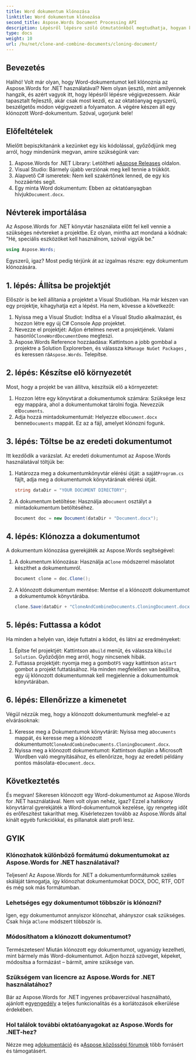 ```yaml
---
title: Word dokumentum klónozása
linktitle: Word dokumentum klónozása
second_title: Aspose.Words Document Processing API
description: Lépésről lépésre szóló útmutatónkból megtudhatja, hogyan klónozhat könnyedén Word-dokumentumot az Aspose.Words for .NET használatával. Kezdőknek és tapasztalt fejlesztőknek egyaránt tökéletes.
type: docs
weight: 10
url: /hu/net/clone-and-combine-documents/cloning-document/
---
```

## Bevezetés

Halihó! Volt már olyan, hogy Word-dokumentumot kell klónoznia az Aspose.Words for .NET használatával? Nem olyan ijesztő, mint amilyennek hangzik, és azért vagyok itt, hogy lépésről lépésre végigvezessem. Akár tapasztalt fejlesztő, akár csak most kezdi, ez az oktatóanyag egyszerű, beszélgetős módon végigvezeti a folyamaton. A végére készen áll egy klónozott Word-dokumentum. Szóval, ugorjunk bele!

## Előfeltételek

Mielőtt bepiszkítanánk a kezünket egy kis kódolással, győződjünk meg arról, hogy mindenünk megvan, amire szükségünk van:

1.  Aspose.Words for .NET Library: Letöltheti a[Aspose Releases](https://releases.aspose.com/words/net/) oldalon.
2. Visual Studio: Bármely újabb verziónak meg kell tennie a trükköt.
3. Alapvető C# ismeretek: Nem kell szakértőnek lenned, de egy kis hozzáértés segít.
4.  Egy minta Word dokumentum: Ebben az oktatóanyagban hívjuk`Document.docx`.

## Névterek importálása

Az Aspose.Words for .NET könyvtár használata előtt fel kell vennie a szükséges névtereket a projektbe. Ez olyan, mintha azt mondaná a kódnak: "Hé, speciális eszközöket kell használnom, szóval vigyük be."

```csharp
using Aspose.Words;
```

Egyszerű, igaz? Most pedig térjünk át az izgalmas részre: egy dokumentum klónozására.

## 1. lépés: Állítsa be projektjét

Először is be kell állítania a projektet a Visual Studióban. Ha már készen van egy projektje, kihagyhatja ezt a lépést. Ha nem, kövesse a következőt:

1. Nyissa meg a Visual Studiot: Indítsa el a Visual Studio alkalmazást, és hozzon létre egy új C# Console App projektet.
2.  Nevezze el projektjét: Adjon értelmes nevet a projektjének. Valami hasonló`CloneWordDocumentDemo` megteszi.
3.  Aspose.Words Reference hozzáadása: Kattintson a jobb gombbal a projektre a Solution Explorerben, és válassza ki`Manage NuGet Packages` , és keressen rá`Aspose.Words`. Telepítse.

## 2. lépés: Készítse elő környezetét

Most, hogy a projekt be van állítva, készítsük elő a környezetet:

1.  Hozzon létre egy könyvtárat a dokumentumok számára: Szüksége lesz egy mappára, ahol a dokumentumokat tárolni fogja. Nevezzük el`Documents`.
2.  Adja hozzá mintadokumentumát: Helyezze el`Document.docx` benne`Documents` mappát. Ez az a fájl, amelyet klónozni fogunk.

## 3. lépés: Töltse be az eredeti dokumentumot

Itt kezdődik a varázslat. Az eredeti dokumentumot az Aspose.Words használatával töltjük be:

1.  Határozza meg a dokumentumkönyvtár elérési útját: a saját`Program.cs` fájlt, adja meg a dokumentumok könyvtárának elérési útját.
   
    ```csharp
    string dataDir = "YOUR DOCUMENT DIRECTORY";
    ```

2.  A dokumentum betöltése: Használja a`Document` osztályt a mintadokumentum betöltéséhez.

    ```csharp
    Document doc = new Document(dataDir + "Document.docx");
    ```

## 4. lépés: Klónozza a dokumentumot

A dokumentum klónozása gyerekjáték az Aspose.Words segítségével:

1.  A dokumentum klónozása: Használja a`Clone` módszerrel másolatot készíthet a dokumentumról.

    ```csharp
    Document clone = doc.Clone();
    ```

2. A klónozott dokumentum mentése: Mentse el a klónozott dokumentumot a dokumentumok könyvtárába.

    ```csharp
    clone.Save(dataDir + "CloneAndCombineDocuments.CloningDocument.docx");
    ```

## 5. lépés: Futtassa a kódot

Ha minden a helyén van, ideje futtatni a kódot, és látni az eredményeket:

1.  Építse fel projektjét: Kattintson a`Build` menüt, és válassza ki`Build Solution`. Győződjön meg arról, hogy nincsenek hibák.
2.  Futtassa projektjét: nyomja meg a gombot`F5` vagy kattintson a`Start` gombot a projekt futtatásához. Ha minden megfelelően van beállítva, egy új klónozott dokumentumnak kell megjelennie a dokumentumok könyvtárában.

## 6. lépés: Ellenőrizze a kimenetet

Végül nézzük meg, hogy a klónozott dokumentumunk megfelel-e az elvárásoknak:

1.  Keresse meg a Dokumentumok könyvtárát: Nyissa meg a`Documents` mappát, és keresse meg a klónozott dokumentumot`CloneAndCombineDocuments.CloningDocument.docx`.
2.  Nyissa meg a klónozott dokumentumot: Kattintson duplán a Microsoft Wordben való megnyitásához, és ellenőrizze, hogy az eredeti példány pontos másolata-e`Document.docx`.

## Következtetés

És megvan! Sikeresen klónozott egy Word-dokumentumot az Aspose.Words for .NET használatával. Nem volt olyan nehéz, igaz? Ezzel a hatékony könyvtárral gyerekjáték a Word-dokumentumok kezelése, így rengeteg időt és erőfeszítést takaríthat meg. Kísérletezzen tovább az Aspose.Words által kínált egyéb funkciókkal, és pillanatok alatt profi lesz.

## GYIK

### Klónozhatok különböző formátumú dokumentumokat az Aspose.Words for .NET használatával?

Teljesen! Az Aspose.Words for .NET a dokumentumformátumok széles skáláját támogatja, így klónozhat dokumentumokat DOCX, DOC, RTF, ODT és még sok más formátumban.

### Lehetséges egy dokumentumot többször is klónozni?

 Igen, egy dokumentumot annyiszor klónozhat, ahányszor csak szükséges. Csak hívja a`Clone` módszert többször is.

### Módosíthatom a klónozott dokumentumot?

Természetesen! Miután klónozott egy dokumentumot, ugyanúgy kezelheti, mint bármely más Word-dokumentumot. Adjon hozzá szöveget, képeket, módosítsa a formázást – bármit, amire szüksége van.

### Szükségem van licencre az Aspose.Words for .NET használatához?

 Bár az Aspose.Words for .NET ingyenes próbaverzióval használható, ajánlott egy[engedély](https://purchase.aspose.com/buy) a teljes funkcionalitás és a korlátozások elkerülése érdekében.

### Hol találok további oktatóanyagokat az Aspose.Words for .NET-hez?

 Nézze meg a[dokumentáció](https://reference.aspose.com/words/net/) és a[Aspose közösségi fórumok](https://forum.aspose.com/c/words/8) több forrásért és támogatásért.